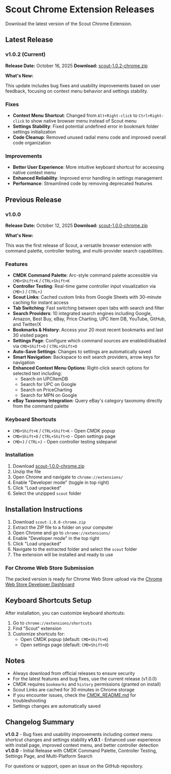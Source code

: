 # Scout Chrome Extension Releases

Download the latest version of the Scout Chrome Extension.

## Latest Release

### v1.0.2 (Current)

**Release Date:** October 16, 2025
**Download:** [scout-1.0.2-chrome.zip](./scout-1.0.2-chrome.zip)

**What's New:**

This update includes bug fixes and usability improvements based on user feedback, focusing on context menu behavior and settings stability.

### Fixes

- **Context Menu Shortcut**: Changed from `Alt+Right-click` to `Ctrl+Right-click` to show native browser menu instead of Scout menu
- **Settings Stability**: Fixed potential undefined error in bookmark folder settings initialization
- **Code Cleanup**: Removed unused radial menu code and improved overall code organization

### Improvements

- **Better User Experience**: More intuitive keyboard shortcut for accessing native context menu
- **Enhanced Reliability**: Improved error handling in settings management
- **Performance**: Streamlined code by removing deprecated features

## Previous Release

### v1.0.0

**Release Date:** October 12, 2025
**Download:** [scout-1.0.0-chrome.zip](./scout-1.0.0-chrome.zip)

**What's New:**

This was the first release of Scout, a versatile browser extension with command palette, controller testing, and multi-provider search capabilities.

### Features

- **CMDK Command Palette**: Arc-style command palette accessible via `CMD+Shift+K` / `CTRL+Shift+K`
- **Controller Testing**: Real-time game controller input visualization via `CMD+J` / `CTRL+J`
- **Scout Links**: Cached custom links from Google Sheets with 30-minute caching for instant access
- **Tab Switching**: Fast switching between open tabs with search and filter
- **Search Providers**: 10 integrated search engines including Google, Amazon, Best Buy, eBay, Price Charting, UPC Item DB, YouTube, GitHub, and Twitter/X
- **Bookmarks & History**: Access your 20 most recent bookmarks and last 30 visited pages
- **Settings Page**: Configure which command sources are enabled/disabled via `CMD+Shift+O` / `CTRL+Shift+O`
- **Auto-Save Settings**: Changes to settings are automatically saved
- **Smart Navigation**: Backspace to exit search providers, arrow keys for navigation
- **Enhanced Context Menu Options**: Right-click search options for selected text including:
  - Search on UPCItemDB
  - Search for UPC on Google
  - Search on PriceCharting
  - Search for MPN on Google
- **eBay Taxonomy Integration**: Query eBay's category taxonomy directly from the command palette

### Keyboard Shortcuts

- `CMD+Shift+K` / `CTRL+Shift+K` - Open CMDK popup
- `CMD+Shift+O` / `CTRL+Shift+O` - Open settings page
- `CMD+J` / `CTRL+J` - Open controller testing sidepanel

### Installation

1. Download [scout-1.0.0-chrome.zip](./scout-1.0.0-chrome.zip)
2. Unzip the file
3. Open Chrome and navigate to `chrome://extensions/`
4. Enable "Developer mode" (toggle in top right)
5. Click "Load unpacked"
6. Select the unzipped `scout` folder

## Installation Instructions

1. Download `scout-1.0.0-chrome.zip`
2. Extract the ZIP file to a folder on your computer
3. Open Chrome and go to `chrome://extensions/`
4. Enable "Developer mode" in the top right
5. Click "Load unpacked"
6. Navigate to the extracted folder and select the `scout` folder
7. The extension will be installed and ready to use

### For Chrome Web Store Submission

The packed version is ready for Chrome Web Store upload via the [Chrome Web Store Developer Dashboard](https://chrome.google.com/webstore/devconsole)

## Keyboard Shortcuts Setup

After installation, you can customize keyboard shortcuts:

1. Go to `chrome://extensions/shortcuts`
2. Find "Scout" extension
3. Customize shortcuts for:
   - Open CMDK popup (default: `CMD+Shift+K`)
   - Open settings page (default: `CMD+Shift+O`)

## Notes

- Always download from official releases to ensure security
- For the latest features and bug fixes, use the current release (v1.0.0)
- CMDK requires `bookmarks` and `history` permissions (granted on install)
- Scout Links are cached for 30 minutes in Chrome storage
- If you encounter issues, check the [CMDK_README.md](../CMDK_README.md) for troubleshooting
- Settings changes are automatically saved

## Changelog Summary

**v1.0.2** - Bug fixes and usability improvements including context menu shortcut changes and settings stability
**v1.0.1** - Enhanced user experience with install page, improved context menu, and better controller detection  
**v1.0.0** - Initial Release with CMDK Command Palette, Controller Testing, Settings Page, and Multi-Platform Search

For questions or support, open an issue on the GitHub repository.
